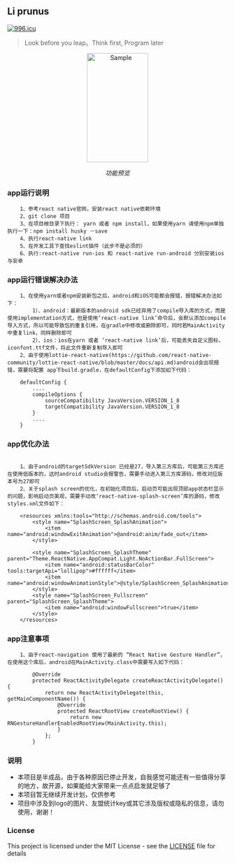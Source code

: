 ## Li prunus

[![996.icu](https://img.shields.io/badge/link-996.icu-red.svg)](https://996.icu)

> Look before you leap。Think first, Program later

<p align="center">
    <img src="https://github.com/weifengzz/prunus/blob/master/images/ss.gif?raw=true" alt="Sample"  width="140" height="250">
    <p align="center">
        <em>功能预览</em>
    </p>
</p>

### app运行说明

```
    1、参考react native官网，安装react native依赖环境
    2、git clone 项目
    3、在项目根目录下执行： yarn 或者 npm install，如果使用yarn 请使用npm单独执行一下：npm install husky －save
    4、执行react-native link
    5、在开发工具下查找eslint插件（此步不是必须的）
    6、执行:react-native run-ios 和 react-native run-android 分别安装ios与安卓
```

### app运行错误解决办法

```
    1、在使用yarn或者npm安装新包之后，android和iOS可能都会报错，报错解决办法如下：
        1）、android：最新版本的android sdk已经弃用了compile导入库的方式，而是使用implementation方式，但是使用‘react-native link’命令后，会默认添加compile导入方式，所以可能导致包的重复引用，在gradle中修改或删除即可，同时若MainActivity中重复link，同样删除即可
        2）、ios：ios在yarn 或者 ‘react-native link’后，可能丢失自定义图标，iconfont.ttf文件，将此文件重新复制导入即可
    2、由于使用lottie-react-native(https://github.com/react-native-community/lottie-react-native/blob/master/docs/api.md)android会出现报错，需要将配置 app下build.gradle，在defaultConfig下添加如下代码：

    defaultConfig {
        ....
        compileOptions {
            sourceCompatibility JavaVersion.VERSION_1_8
            targetCompatibility JavaVersion.VERSION_1_8
        }
        ....
    }

```

### app优化办法

```

    1、由于android的targetSdkVersion 已经是27，导入第三方库后，可能第三方库还在使用低版本的，这时android studio会报警告，需要手动进入第三方库源码，修改对应版本号为27即可
    2、关于splash screen的优化，在初始化项目后，启动页可能出现顶部app状态栏显示的问题，影响启动页美观，需要手动改‘react-native-splash-screen’库的源码，修改styles.xml文件如下：
    
    <resources xmlns:tools="http://schemas.android.com/tools">
        <style name="SplashScreen_SplashAnimation">
            <item name="android:windowExitAnimation">@android:anim/fade_out</item>
        </style>

        <style name="SplashScreen_SplashTheme" parent="Theme.ReactNative.AppCompat.Light.NoActionBar.FullScreen">
            <item name="android:statusBarColor" tools:targetApi="lollipop">#ffffff</item>
            <item name="android:windowAnimationStyle">@style/SplashScreen_SplashAnimation</item>
        </style>
        <style name="SplashScreen_Fullscreen" parent="SplashScreen_SplashTheme">
            <item name="android:windowFullscreen">true</item>
        </style>
    </resources>

```

### app注意事项

```
    1、由于react-navigation 使用了最新的 “React Native Gesture Handler”，在使用这个库后，android在MainActivity.class中需要写入如下代码：
    
        @Override
        protected ReactActivityDelegate createReactActivityDelegate() {
            return new ReactActivityDelegate(this, getMainComponentName()) {
                @Override
                protected ReactRootView createRootView() {
                    return new RNGestureHandlerEnabledRootView(MainActivity.this);
                }
            };
        }

```

### 说明

* 本项目是半成品，由于各种原因已停止开发，自我感觉可能还有一些值得分享的地方，故开源，如果能给大家带来一点点启发就足够了
* 本项目暂无继续开发计划，仅供参考
* 项目中涉及到logo的图片、友盟统计key或其它涉及版权或隐私的信息，请勿使用，谢谢！

### License
This project is licensed under the MIT License - see the [LICENSE](LICENSE) file for details